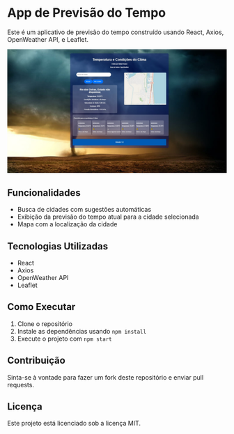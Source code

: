 
# App de Previsão do Tempo

Este é um aplicativo de previsão do tempo construído usando React, Axios, OpenWeather API, e Leaflet.

![Visualização do App](https://github.com/rafaelmsp/previsaodotempo2.0/blob/main/weather-app/src/imagens/screenshot.jpg)

## Funcionalidades

- Busca de cidades com sugestões automáticas
- Exibição da previsão do tempo atual para a cidade selecionada
- Mapa com a localização da cidade

## Tecnologias Utilizadas

- React
- Axios
- OpenWeather API
- Leaflet

## Como Executar

1. Clone o repositório
2. Instale as dependências usando `npm install`
3. Execute o projeto com `npm start`

## Contribuição

Sinta-se à vontade para fazer um fork deste repositório e enviar pull requests.

## Licença

Este projeto está licenciado sob a licença MIT.
